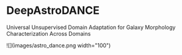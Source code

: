# DeepAstroDANCE
Universal Unsupervised Domain Adaptation for Galaxy Morphology Characterization Across Domains

![](images/astro_dance.png width="100")
